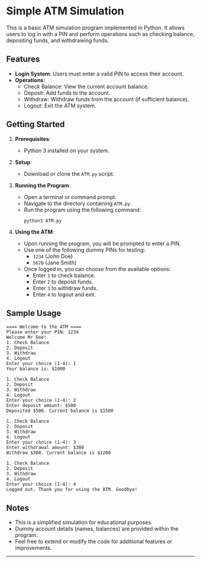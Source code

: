# Simple ATM Simulation

This is a basic ATM simulation program implemented in Python. It allows users to log in with a PIN and perform operations such as checking balance, depositing funds, and withdrawing funds.

## Features

- **Login System**: Users must enter a valid PIN to access their account.
- **Operations**:
  - Check Balance: View the current account balance.
  - Deposit: Add funds to the account.
  - Withdraw: Withdraw funds from the account (if sufficient balance).
  - Logout: Exit the ATM system.

## Getting Started

1. **Prerequisites**:

   - Python 3 installed on your system.

2. **Setup**:

   - Download or clone the `ATM.py` script.

3. **Running the Program**:

   - Open a terminal or command prompt.
   - Navigate to the directory containing `ATM.py`.
   - Run the program using the following command:
     ```
     python3 ATM.py
     ```

4. **Using the ATM**:
   - Upon running the program, you will be prompted to enter a PIN.
   - Use one of the following dummy PINs for testing:
     - `1234` (John Doe)
     - `5678` (Jane Smith)
   - Once logged in, you can choose from the available options:
     - Enter `1` to check balance.
     - Enter `2` to deposit funds.
     - Enter `3` to withdraw funds.
     - Enter `4` to logout and exit.

## Sample Usage

```
==== Welcome to the ATM ====
Please enter your PIN: 1234
Welcome Mr Doe!
1. Check Balance
2. Deposit
3. Withdraw
4. Logout
Enter your choice (1-4): 1
Your balance is: $1000

1. Check Balance
2. Deposit
3. Withdraw
4. Logout
Enter your choice (1-4): 2
Enter deposit amount: $500
Deposited $500. Current balance is $1500

1. Check Balance
2. Deposit
3. Withdraw
4. Logout
Enter your choice (1-4): 3
Enter withdrawal amount: $300
Withdrew $300. Current balance is $1200

1. Check Balance
2. Deposit
3. Withdraw
4. Logout
Enter your choice (1-4): 4
Logged out. Thank you for using the ATM. Goodbye!
```

## Notes

- This is a simplified simulation for educational purposes.
- Dummy account details (names, balances) are provided within the program.
- Feel free to extend or modify the code for additional features or improvements.

---
